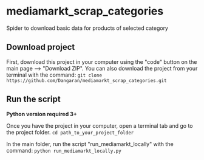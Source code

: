 # mediamarkt_scrap_categories
Spider to download basic data for products of selected category

## Download project
First, download this project in your computer using the "code" button on the main page --> "Download ZIP".
You can also download the project from your terminal with the command:
             `git clone https://github.com/Dangaran/mediamarkt_scrap_categories.git`

## Run the script

**Python version required 3+**

Once you have the project in your computer, open a terminal tab and go to the project folder.
             `cd path_to_your_project_folder`
             
In the main folder, run the script "run_mediamarkt_locally" with the command:
            `python run_mediamarkt_locally.py`


